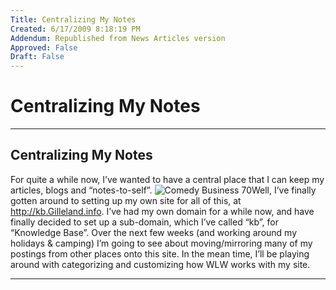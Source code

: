 ```yaml
---
Title: Centralizing My Notes
Created: 6/17/2009 8:18:19 PM
Addendum: Republished from News Articles version
Approved: False
Draft: False
---
```

# Centralizing My Notes

---

## Centralizing My Notes


For quite a while now, I’ve wanted to have a central place that I can keep my articles, blogs and “notes-to-self”. ![Comedy Business 70](/Portals/50/images/%5BProvider%5D/%5BFolderFilePath%5D/WLW/CentralizingMyNotes_1249F/Comedy%20Business%2070_3.gif "Comedy Business 70")Well, I’ve finally gotten around to setting up my own site for all of this, at http://kb.Gilleland.info. I’ve had my own domain for a while now, and have finally decided to set up a sub-domain, which I’ve called “kb”, for “Knowledge Base”. Over the next few weeks (and working around my holidays & camping) I’m going to see about moving/mirroring many of my postings from other places onto this site. In the mean time, I’ll be playing around with categorizing and customizing how WLW works with my site.


<script src="/DesktopModules/itcMetaPost/js/mg.js" type="text/javascript"></script>


---

